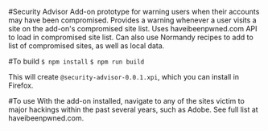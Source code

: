 #Security Advisor
Add-on prototype for warning users when their accounts may have been compromised. Provides
a warning whenever a user visits a site on the add-on's compromised site list.
Uses haveibeenpwned.com API to load in compromised site list. Can also use Normandy recipes
to add to list of compromised sites, as well as local data.

#To build
`$ npm install`
`$ npm run build`

This will create `@security-advisor-0.0.1.xpi`, which you can install in Firefox.

#To use
With the add-on installed, navigate to any of the sites victim to major hackings within
the past several years, such as Adobe. See full list at haveibeenpwned.com.
